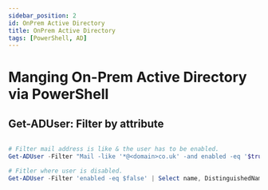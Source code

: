 ```yaml
---
sidebar_position: 2
id: OnPrem Active Directory
title: OnPrem Active Directory
tags: [PowerShell, AD]
---
```


# Manging On-Prem Active Directory via PowerShell

## Get-ADUser: Filter by attribute

```powershell

# Filter mail address is like & the user has to be enabled.
Get-ADUser -Filter "Mail -like '*@<domain>co.uk' -and enabled -eq '$true'" | Select Name, UserPrincipalname

# Fitler where user is disabled.
Get-ADUser -Filter 'enabled -eq $false' | Select name, DistinguishedName

```
